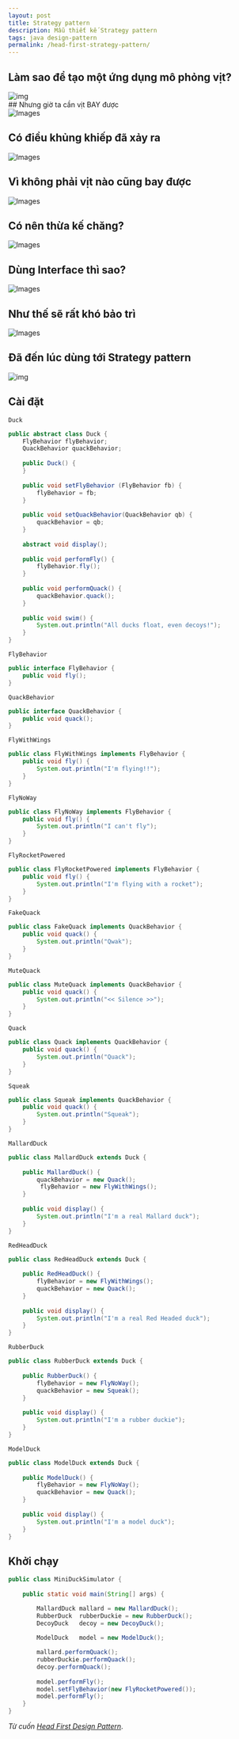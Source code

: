 ```yaml
---
layout: post
title: Strategy pattern
description: Mẫu thiết kế Strategy pattern
tags: java design-pattern
permalink: /head-first-strategy-pattern/
---
```


## Làm sao để tạo một ứng dụng mô phỏng vịt?


<img src="https://learning.oreilly.com/library/view/head-first-design/9781492077992/assets/f0002-01.png" alt="img"  />

<br>
## Nhưng giờ ta cần vịt BAY được
<br>

<img src="https://learning.oreilly.com/library/view/head-first-design/9781492077992/assets/f0003-01.png" alt="Images"  />


## Có điều khủng khiếp đã xảy ra


<img src="https://learning.oreilly.com/library/view/head-first-design/9781492077992/assets/f0004-01.png" alt="Images"  />


## Vì không phải vịt nào cũng bay được


<img src="https://learning.oreilly.com/library/view/head-first-design/9781492077992/assets/f0004-03.png" alt="Images"  />


## Có nên thừa kế chăng?


<img src="https://learning.oreilly.com/library/view/head-first-design/9781492077992/assets/f0005-01.png" alt="Images"  />


## Dùng Interface thì sao?


<img src="https://learning.oreilly.com/library/view/head-first-design/9781492077992/assets/f0006-01.png" alt="Images"  />


## Như thế sẽ rất khó bảo trì


<img src="https://learning.oreilly.com/library/view/head-first-design/9781492077992/assets/f0007-01.png" alt="Images"  />


## Đã đến lúc dùng tới Strategy pattern


<img src="https://learning.oreilly.com/library/view/head-first-design/9781492077992/assets/f0022-01.png" alt="img"  />


## Cài đặt


`Duck`

```java
public abstract class Duck {
	FlyBehavior flyBehavior;
	QuackBehavior quackBehavior;
 
	public Duck() {
	}
 
	public void setFlyBehavior (FlyBehavior fb) {
		flyBehavior = fb;
	}
 
	public void setQuackBehavior(QuackBehavior qb) {
		quackBehavior = qb;
	}
 
	abstract void display();
 
	public void performFly() {
		flyBehavior.fly();
	}
 
	public void performQuack() {
		quackBehavior.quack();
	}
    
 	public void swim() {
		System.out.println("All ducks float, even decoys!");
	}
}
```

`FlyBehavior`

```java
public interface FlyBehavior {
	public void fly();
}
```

`QuackBehavior`

```java
public interface QuackBehavior {
	public void quack();
}
```

`FlyWithWings`

```java
public class FlyWithWings implements FlyBehavior {
	public void fly() {
		System.out.println("I'm flying!!");
	}
}
```

`FlyNoWay`

```java
public class FlyNoWay implements FlyBehavior {
	public void fly() {
		System.out.println("I can't fly");
	}
}
```

`FlyRocketPowered`

```java
public class FlyRocketPowered implements FlyBehavior {
	public void fly() {
		System.out.println("I'm flying with a rocket");
	}
}
```

`FakeQuack`

```java
public class FakeQuack implements QuackBehavior {
	public void quack() {
		System.out.println("Qwak");
	}
}
```

`MuteQuack`

```java
public class MuteQuack implements QuackBehavior {
	public void quack() {
		System.out.println("<< Silence >>");
	}
}
```

`Quack`

```java
public class Quack implements QuackBehavior {
	public void quack() {
		System.out.println("Quack");
	}
}
```

`Squeak`

```java
public class Squeak implements QuackBehavior {
	public void quack() {
		System.out.println("Squeak");
	}
}
```

`MallardDuck`

```java
public class MallardDuck extends Duck {
 	
    public MallardDuck() {
 		quackBehavior = new Quack();
         flyBehavior = new FlyWithWings();
	}
 
	public void display() {
		System.out.println("I'm a real Mallard duck");
	}
}
```

`RedHeadDuck`

```java
public class RedHeadDuck extends Duck {
 
	public RedHeadDuck() {
		flyBehavior = new FlyWithWings();
		quackBehavior = new Quack();
	}
 
	public void display() {
		System.out.println("I'm a real Red Headed duck");
	}
}
```

`RubberDuck`

```java
public class RubberDuck extends Duck {
    
	public RubberDuck() {
		flyBehavior = new FlyNoWay();
		quackBehavior = new Squeak();
	}
    
	public void display() {
		System.out.println("I'm a rubber duckie");
	}
}
```

`ModelDuck`

```java
public class ModelDuck extends Duck {
    
	public ModelDuck() {
		flyBehavior = new FlyNoWay();
		quackBehavior = new Quack();
	}
    
	public void display() {
		System.out.println("I'm a model duck");
	}
}
```


## Khởi chạy


```java
public class MiniDuckSimulator {
 
	public static void main(String[] args) {

		MallardDuck	mallard = new MallardDuck();
		RubberDuck	rubberDuckie = new RubberDuck();
		DecoyDuck	decoy = new DecoyDuck();
 
		ModelDuck	model = new ModelDuck();

		mallard.performQuack();
		rubberDuckie.performQuack();
		decoy.performQuack();
   
		model.performFly();	
		model.setFlyBehavior(new FlyRocketPowered());
		model.performFly();
	}
}
```



*Từ cuốn [Head First Design Pattern](https://www.oreilly.com/library/view/head-first-design/9781492077992/)*.



